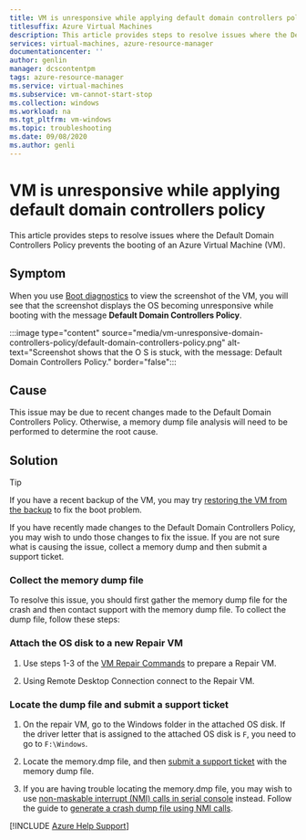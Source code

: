 ```yaml
---
title: VM is unresponsive while applying default domain controllers policy
titlesuffix: Azure Virtual Machines
description: This article provides steps to resolve issues where the Default Domain Controllers Policy prevents the booting of an Azure VM.
services: virtual-machines, azure-resource-manager
documentationcenter: ''
author: genlin
manager: dcscontentpm
tags: azure-resource-manager
ms.service: virtual-machines
ms.subservice: vm-cannot-start-stop
ms.collection: windows
ms.workload: na
ms.tgt_pltfrm: vm-windows
ms.topic: troubleshooting
ms.date: 09/08/2020
ms.author: genli
---
```


# VM is unresponsive while applying default domain controllers policy

This article provides steps to resolve issues where the Default Domain Controllers Policy prevents the booting of an Azure Virtual Machine (VM).

## Symptom

When you use [Boot diagnostics](./boot-diagnostics.md) to view the screenshot of the VM, you will see that the screenshot displays the OS becoming unresponsive while booting with the message **Default Domain Controllers Policy**.

  :::image type="content" source="media/vm-unresponsive-domain-controllers-policy/default-domain-controllers-policy.png" alt-text="Screenshot shows that the O S is stuck, with the message: Default Domain Controllers Policy." border="false":::

## Cause

This issue may be due to recent changes made to the Default Domain Controllers Policy. Otherwise, a memory dump file analysis will need to be performed to determine the root cause.

## Solution

> [!TIP]
> If you have a recent backup of the VM, you may try [restoring the VM from the backup](/azure/backup/backup-azure-arm-restore-vms) to fix the boot problem.

If you have recently made changes to the Default Domain Controllers Policy, you may wish to undo those changes to fix the issue. If you are not sure what is causing the issue, collect a memory dump and then submit a support ticket.

### Collect the memory dump file

To resolve this issue, you should first gather the memory dump file for the crash and then contact support with the memory dump file. To collect the dump file, follow these steps:

### Attach the OS disk to a new Repair VM

1. Use steps 1-3 of the [VM Repair Commands](./repair-windows-vm-using-azure-virtual-machine-repair-commands.md) to prepare a Repair VM.

1. Using Remote Desktop Connection connect to the Repair VM.

### Locate the dump file and submit a support ticket

1. On the repair VM, go to the Windows folder in the attached OS disk. If the driver letter that is assigned to the attached OS disk is `F`, you need to go to `F:\Windows`.

1. Locate the memory.dmp file, and then [submit a support ticket](https://portal.azure.com/?#blade/Microsoft_Azure_Support/HelpAndSupportBlade) with the memory dump file.

1. If you are having trouble locating the memory.dmp file, you may wish to use [non-maskable interrupt (NMI) calls in serial console](./serial-console-windows.md#use-the-serial-console-for-nmi-calls) instead. Follow the guide to [generate a crash dump file using NMI calls](/windows/client-management/generate-kernel-or-complete-crash-dump).

[!INCLUDE [Azure Help Support](../../../includes/azure-help-support.md)]
